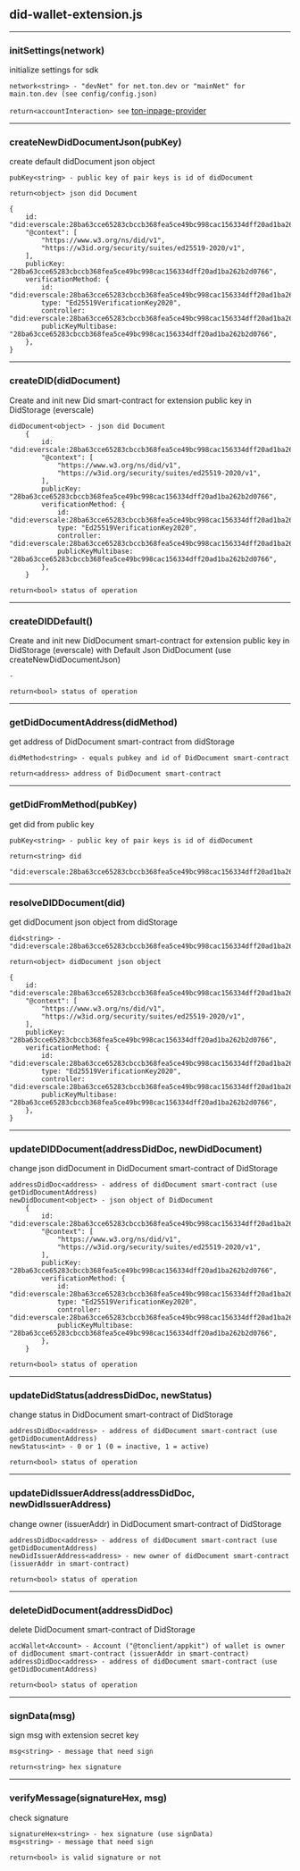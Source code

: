 ## did-wallet-extension.js

---
### initSettings(network)

initialize settings for sdk

    network<string> - "devNet" for net.ton.dev or "mainNet" for main.ton.dev (see config/config.json)

`return<accountInteraction> see` <a href="https://github.com/broxus/ton-inpage-provider">ton-inpage-provider</a>

---
### createNewDidDocumentJson(pubKey)

create default didDocument json object

    pubKey<string> - public key of pair keys is id of didDocument

`return<object> json did Document`

    {
        id: "did:everscale:28ba63cce65283cbccb368fea5ce49bc998cac156334dff20ad1ba262b2d0766",
        "@context": [
            "https://www.w3.org/ns/did/v1",
            "https://w3id.org/security/suites/ed25519-2020/v1",
        ],
        publicKey: "28ba63cce65283cbccb368fea5ce49bc998cac156334dff20ad1ba262b2d0766",
        verificationMethod: {
            id: "did:everscale:28ba63cce65283cbccb368fea5ce49bc998cac156334dff20ad1ba262b2d0766",
            type: "Ed25519VerificationKey2020",
            controller: "did:everscale:28ba63cce65283cbccb368fea5ce49bc998cac156334dff20ad1ba262b2d0766",
            publicKeyMultibase: "28ba63cce65283cbccb368fea5ce49bc998cac156334dff20ad1ba262b2d0766",
        },
    }

---

### createDID(didDocument)

Create and init new Did smart-contract for extension public key in DidStorage (everscale)

    didDocument<object> - json did Document
        {
            id: "did:everscale:28ba63cce65283cbccb368fea5ce49bc998cac156334dff20ad1ba262b2d0766",
            "@context": [
                "https://www.w3.org/ns/did/v1",
                "https://w3id.org/security/suites/ed25519-2020/v1",
            ],
            publicKey: "28ba63cce65283cbccb368fea5ce49bc998cac156334dff20ad1ba262b2d0766",
            verificationMethod: {
                id: "did:everscale:28ba63cce65283cbccb368fea5ce49bc998cac156334dff20ad1ba262b2d0766",
                type: "Ed25519VerificationKey2020",
                controller: "did:everscale:28ba63cce65283cbccb368fea5ce49bc998cac156334dff20ad1ba262b2d0766",
                publicKeyMultibase: "28ba63cce65283cbccb368fea5ce49bc998cac156334dff20ad1ba262b2d0766",
            },
        }


`return<bool> status of operation`

---
### createDIDDefault()

Create and init new DidDocument smart-contract for extension public key in DidStorage (everscale) with Default Json DidDocument (use createNewDidDocumentJson)
    
    -

`return<bool> status of operation`

---

### getDidDocumentAddress(didMethod)

get address of DidDocument smart-contract from didStorage

    didMethod<string> - equals pubkey and id of DidDocument smart-contract

`return<address> address of DidDocument smart-contract`

---

### getDidFromMethod(pubKey)

get did from public key

    pubKey<string> - public key of pair keys is id of didDocument

`return<string> did`

    "did:everscale:28ba63cce65283cbccb368fea5ce49bc998cac156334dff20ad1ba262b2d0766"

---

### resolveDIDDocument(did)

get didDocument json object from didStorage
    
    did<string> - "did:everscale:28ba63cce65283cbccb368fea5ce49bc998cac156334dff20ad1ba262b2d0766"

`return<object> didDocument json object`

    {
        id: "did:everscale:28ba63cce65283cbccb368fea5ce49bc998cac156334dff20ad1ba262b2d0766",
        "@context": [
            "https://www.w3.org/ns/did/v1",
            "https://w3id.org/security/suites/ed25519-2020/v1",
        ],
        publicKey: "28ba63cce65283cbccb368fea5ce49bc998cac156334dff20ad1ba262b2d0766",
        verificationMethod: {
            id: "did:everscale:28ba63cce65283cbccb368fea5ce49bc998cac156334dff20ad1ba262b2d0766",
            type: "Ed25519VerificationKey2020",
            controller: "did:everscale:28ba63cce65283cbccb368fea5ce49bc998cac156334dff20ad1ba262b2d0766",
            publicKeyMultibase: "28ba63cce65283cbccb368fea5ce49bc998cac156334dff20ad1ba262b2d0766",
        },
    }

---

### updateDIDDocument(addressDidDoc, newDidDocument)

change json didDocument in DidDocument smart-contract of DidStorage

    addressDidDoc<address> - address of didDocument smart-contract (use getDidDocumentAddress)
    newDidDocument<object> - json object of DidDocument
        {
            id: "did:everscale:28ba63cce65283cbccb368fea5ce49bc998cac156334dff20ad1ba262b2d0766",
            "@context": [
                "https://www.w3.org/ns/did/v1",
                "https://w3id.org/security/suites/ed25519-2020/v1",
            ],
            publicKey: "28ba63cce65283cbccb368fea5ce49bc998cac156334dff20ad1ba262b2d0766",
            verificationMethod: {
                id: "did:everscale:28ba63cce65283cbccb368fea5ce49bc998cac156334dff20ad1ba262b2d0766",
                type: "Ed25519VerificationKey2020",
                controller: "did:everscale:28ba63cce65283cbccb368fea5ce49bc998cac156334dff20ad1ba262b2d0766",
                publicKeyMultibase: "28ba63cce65283cbccb368fea5ce49bc998cac156334dff20ad1ba262b2d0766",
            },
        }

`return<bool> status of operation`

---

### updateDidStatus(addressDidDoc, newStatus)

change status in DidDocument smart-contract of DidStorage

    addressDidDoc<address> - address of didDocument smart-contract (use getDidDocumentAddress)
    newStatus<int> - 0 or 1 (0 = inactive, 1 = active)

`return<bool> status of operation`

---

### updateDidIssuerAddress(addressDidDoc, newDidIssuerAddress)

change owner (issuerAddr) in DidDocument smart-contract of DidStorage

    addressDidDoc<address> - address of didDocument smart-contract (use getDidDocumentAddress)
    newDidIssuerAddress<address> - new owner of didDocument smart-contract (issuerAddr in smart-contract)

`return<bool> status of operation`

---

### deleteDidDocument(addressDidDoc)

delete DidDocument smart-contract of DidStorage

    accWallet<Account> - Account ("@tonclient/appkit") of wallet is owner of didDocument smart-contract (issuerAddr in smart-contract)
    addressDidDoc<address> - address of didDocument smart-contract (use getDidDocumentAddress)

`return<bool> status of operation`

---

### signData(msg)

sign msg with extension secret key

    msg<string> - message that need sign

`return<string> hex signature`

---

### verifyMessage(signatureHex, msg)

check signature

    signatureHex<string> - hex signature (use signData)
    msg<string> - message that need sign

`return<bool> is valid signature or not`
